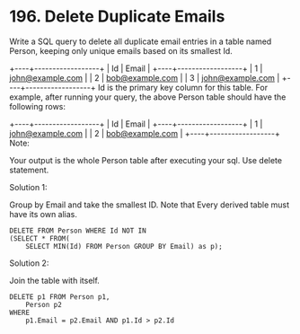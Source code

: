 # 196. Delete Duplicate Emails

Write a SQL query to delete all duplicate email entries in a table named Person, keeping only unique emails based on its smallest Id.

+----+------------------+
| Id | Email            |
+----+------------------+
| 1  | john@example.com |
| 2  | bob@example.com  |
| 3  | john@example.com |
+----+------------------+
Id is the primary key column for this table.
For example, after running your query, the above Person table should have the following rows:

+----+------------------+
| Id | Email            |
+----+------------------+
| 1  | john@example.com |
| 2  | bob@example.com  |
+----+------------------+
Note:

Your output is the whole Person table after executing your sql. Use delete statement.


Solution 1:

Group by Email and take the smallest ID. Note that Every derived table must have its own alias.

```
DELETE FROM Person WHERE Id NOT IN 
(SELECT * FROM(
    SELECT MIN(Id) FROM Person GROUP BY Email) as p);
```

Solution 2:

Join the table with itself.

```
DELETE p1 FROM Person p1,
    Person p2
WHERE
    p1.Email = p2.Email AND p1.Id > p2.Id
```

